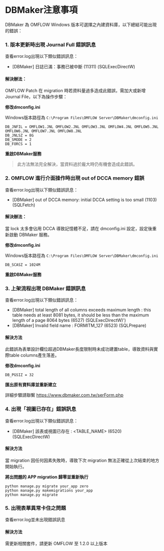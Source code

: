 # DBMaker注意事項

DBMaker 為 OMFLOW Windows 版本可選擇之內建資料庫，以下總結可能出現的錯誤：

### 1. 版本更新時出現 Journal Full 錯誤訊息

查看error.log出現以下類似錯誤訊息：

* \[DBMaker] 日誌已滿：事務已被中斷 (11311) (SQLExecDirectW)

#### 解決辦法：

OMFLOW Patch 在 migration 時若資料量過多造成此錯誤，需加大或新增 Journal File，以下為操作步驟：

**修改dmconfig.ini**

Windows版本路徑為 `C:\Program Files\OMFLOW Server\DBMaker\dmconfig.ini`

```
DB_JNFIL = OMFLOW1.JNL OMFLOW2.JNL OMFLOW3.JNL OMFLOW4.JNL OMFLOW5.JNL OMFLOW6.JNL OMFLOW7.JNL OMFLOW8.JNL
DB_JNLSZ = 8G
DB_SMODE = 2
DB_FORCS = 1
```

**重啟DBMaker服務**

> 此方法無法完全解決，當資料過於龐大時仍有機會造成此錯誤。

### 2. OMFLOW 進行介面操作時出現 out of DCCA memory 錯誤

查看error.log出現以下類似錯誤訊息：

* \[DBMaker] out of DCCA memory: initial DCCA setting is too small (1103) (SQLFetch)

#### 解決辦法：

當 lock 太多會佔用 DCCA 導致記憶體不足，請在 dmconfig.ini 設定，設定後重新啟動 DBMaker 服務。

**修改dmconfig.ini**

Windows版本路徑為 `C:\Program Files\OMFLOW Server\DBMaker\dmconfig.ini`

```
DB_SCASZ = 1024M
```

**重啟DBMaker服務**

### 3. 上架流程出現 DBMaker 錯誤訊息

查看error.log出現以下類似錯誤訊息：

* \[DBMaker] total length of all columns exceeds maximum length : this table needs at least 8081 bytes, it should be less than the maximum length of a page 8064 bytes (6527) (SQLExecDirectW)')
* \[DBMaker] Invalid field name : FORMITM\_127 (6523) (SQLPrepare)

#### 解決方法

此錯誤為表單設計欄位超過DBMaker長度限制時未成功建置table，導致資料與實際table columns產生落差。

**修改dmconfig.ini**

```
DB_PGSIZ = 32
```

**匯出原有資料庫並重新建立**

詳細步驟請聯繫 https://www.dbmaker.com.tw/serForm.php

### 4. 出現「視圖已存在」錯誤訊息

查看error.log出現以下類似錯誤訊息：

* \[DBMaker] 該表或視圖已存在 : \<TABLE\_NAME> (6520) (SQLExecDirectW)

#### 解決方法

當 migration 因任何因素失敗時，導致下次 migration 無法正確從上次結束的地方開始執行。

**將出問題的 APP migration 歸零並重新執行**

```
python manage.py migrate your_app zero
python manage.py makemigrations your_app
python manage.py migrate
```

### 5. 出現表單異常卡住之問題

查看error.log並未出現錯誤訊息

#### 解決方法

需更新相關套件，請更新 OMFLOW 至 1.2.0 以上版本
